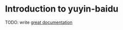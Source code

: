 # Introduction to yuyin-baidu

TODO: write [great documentation](http://jacobian.org/writing/what-to-write/)
